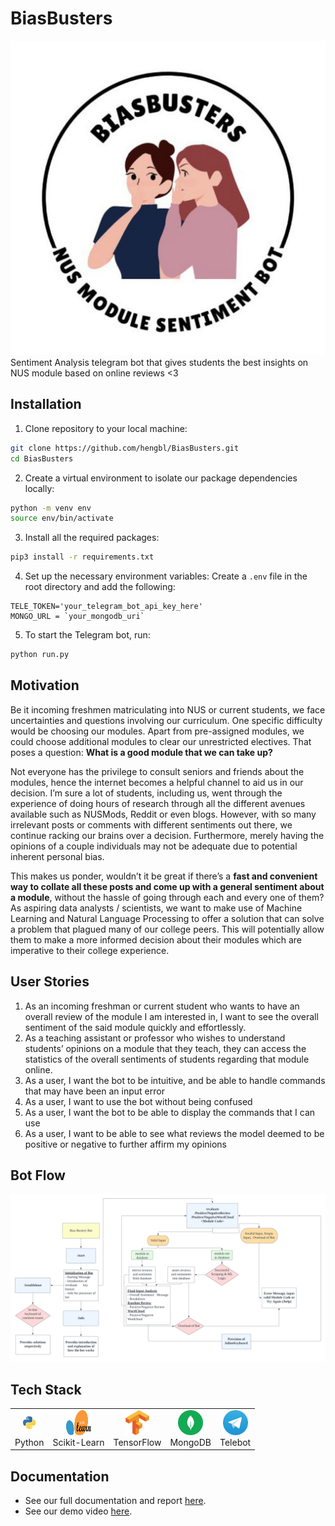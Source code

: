 # BiasBusters
![logo](images/logo.png)
Sentiment Analysis telegram bot that gives students the best insights on NUS module based on online reviews &lt;3 

## Installation
1. Clone repository to your local machine:
```bash
git clone https://github.com/hengbl/BiasBusters.git
cd BiasBusters
```
2. Create a virtual environment to isolate our package dependencies locally:
```bash
python -m venv env
source env/bin/activate
```
3. Install all the required packages:
```bash
pip3 install -r requirements.txt
```
4. Set up the necessary environment variables:
Create a `.env` file in the root directory and add the following:
```plaintext
TELE_TOKEN='your_telegram_bot_api_key_here'
MONGO_URL = `your_mongodb_uri`
```
5. To start the Telegram bot, run:
```bash
python run.py
```

## Motivation
Be it incoming freshmen matriculating into NUS or current students, we face uncertainties and questions involving our curriculum. One specific difficulty would be choosing our modules. Apart from pre-assigned modules, we could choose additional modules to clear our unrestricted electives. That poses a question: **What is a good module that we can take up?**

Not everyone has the privilege to consult seniors and friends about the modules, hence the internet becomes a helpful channel to aid us in our decision. I’m sure a lot of students, including us, went through the experience of doing hours of research through all the different avenues available such as NUSMods, Reddit or even blogs. However, with so many irrelevant posts or comments with different sentiments out there, we continue racking our brains over a decision. Furthermore, merely having the opinions of a couple individuals may not be adequate due to potential inherent personal bias. 

This makes us ponder, wouldn’t it be great if there’s a **fast and convenient way to collate all these posts and come up with a general sentiment about a module**, without the hassle of going through each and every one of them? As aspiring data analysts / scientists, we want to make use of Machine Learning and Natural Language Processing to offer a solution that can solve a problem that plagued many of our college peers. This will potentially allow them to make a more informed decision about their modules which are imperative to their college experience.

## User Stories
1. As an incoming freshman or current student who wants to have an overall review of the module I am interested in, I want to see the overall sentiment of the said module quickly and effortlessly. 
2. As a teaching assistant or professor who wishes to understand students’ opinions on a module that they teach, they can access the statistics of the overall sentiments of students regarding that module online. 
3. As a user, I want the bot to be intuitive, and be able to handle commands that may have been an input error
4. As a user, I want to use the bot without being confused
5. As a user, I want the bot to be able to display the commands that I can use
6. As a user, I want to be able to see what reviews the model deemed to be positive or negative to further affirm my opinions

## Bot Flow
![flow_chart](images/flow_chart.png)

## Tech Stack
<table>
  <tr>
    <td align="center"><img src="images/python.svg" width="40" height="40"><br>Python</td>
    <td align="center"><img src="images/sklearn.png" width="40" height="40"><br>Scikit-Learn</td>
    <td align="center"><img src="images/tensorflow.svg" width="40" height="40"><br>TensorFlow</td>
    <td align="center"><img src="images/mongodb.svg" width="40" height="40"><br>MongoDB</td>
    <td align="center"><img src="images/Telegram.png" width="40" height="40"><br>Telebot</td>
  </tr>
</table>

## Documentation
- See our full documentation and report [here](https://docs.google.com/document/d/1oEJ0yzHoCiJSVWkN6aBg4_yyP9agPJLlX_myntL60oU/edit?usp=sharing).
- See our demo video [here](https://drive.google.com/file/d/176iT__R4OvdXzZmzGBxateXnvpLJjSdC/view?usp=sharing).
